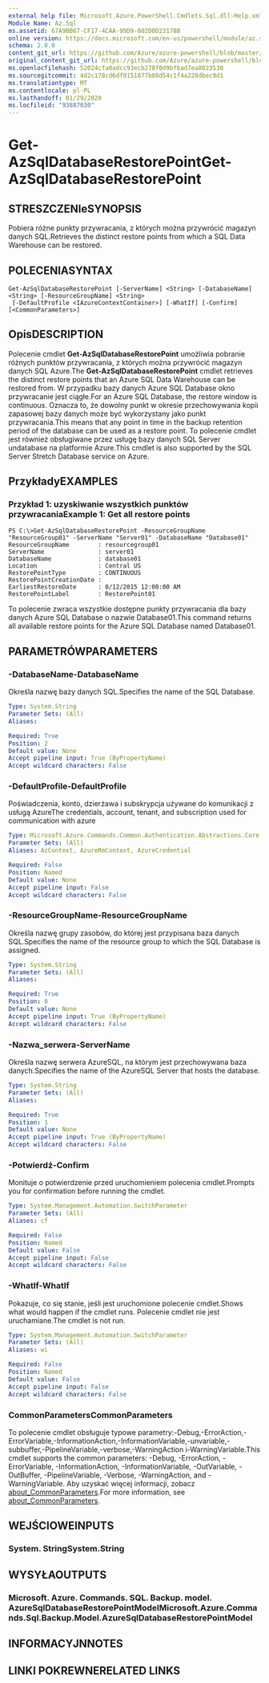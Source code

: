 ```yaml
---
external help file: Microsoft.Azure.PowerShell.Cmdlets.Sql.dll-Help.xml
Module Name: Az.Sql
ms.assetid: 67A9BB67-CF17-4CAA-99D9-002D0D23178B
online version: https://docs.microsoft.com/en-us/powershell/module/az.sql/get-azsqldatabaserestorepoint
schema: 2.0.0
content_git_url: https://github.com/Azure/azure-powershell/blob/master/src/Sql/Sql/help/Get-AzSqlDatabaseRestorePoint.md
original_content_git_url: https://github.com/Azure/azure-powershell/blob/master/src/Sql/Sql/help/Get-AzSqlDatabaseRestorePoint.md
ms.openlocfilehash: 52024cfa0adcc93ecb278f0d9bfbad7ea8023530
ms.sourcegitcommit: 4d2c178cd6df9151877b08d54c1f4a228dbec9d1
ms.translationtype: MT
ms.contentlocale: pl-PL
ms.lasthandoff: 01/29/2020
ms.locfileid: "93887030"
---
```

# <span data-ttu-id="9d0ac-101">Get-AzSqlDatabaseRestorePoint</span><span class="sxs-lookup"><span data-stu-id="9d0ac-101">Get-AzSqlDatabaseRestorePoint</span></span>

## <span data-ttu-id="9d0ac-102">STRESZCZENIe</span><span class="sxs-lookup"><span data-stu-id="9d0ac-102">SYNOPSIS</span></span>
<span data-ttu-id="9d0ac-103">Pobiera różne punkty przywracania, z których można przywrócić magazyn danych SQL.</span><span class="sxs-lookup"><span data-stu-id="9d0ac-103">Retrieves the distinct restore points from which a SQL Data Warehouse can be restored.</span></span>

## <span data-ttu-id="9d0ac-104">POLECENIA</span><span class="sxs-lookup"><span data-stu-id="9d0ac-104">SYNTAX</span></span>

```
Get-AzSqlDatabaseRestorePoint [-ServerName] <String> [-DatabaseName] <String> [-ResourceGroupName] <String>
 [-DefaultProfile <IAzureContextContainer>] [-WhatIf] [-Confirm] [<CommonParameters>]
```

## <span data-ttu-id="9d0ac-105">Opis</span><span class="sxs-lookup"><span data-stu-id="9d0ac-105">DESCRIPTION</span></span>
<span data-ttu-id="9d0ac-106">Polecenie cmdlet **Get-AzSqlDatabaseRestorePoint** umożliwia pobranie różnych punktów przywracania, z których można przywrócić magazyn danych SQL Azure.</span><span class="sxs-lookup"><span data-stu-id="9d0ac-106">The **Get-AzSqlDatabaseRestorePoint** cmdlet retrieves the distinct restore points that an Azure SQL Data Warehouse can be restored from.</span></span>
<span data-ttu-id="9d0ac-107">W przypadku bazy danych Azure SQL Database okno przywracanie jest ciągłe.</span><span class="sxs-lookup"><span data-stu-id="9d0ac-107">For an Azure SQL Database, the restore window is continuous.</span></span>
<span data-ttu-id="9d0ac-108">Oznacza to, że dowolny punkt w okresie przechowywania kopii zapasowej bazy danych może być wykorzystany jako punkt przywracania.</span><span class="sxs-lookup"><span data-stu-id="9d0ac-108">This means that any point in time in the backup retention period of the database can be used as a restore point.</span></span>
<span data-ttu-id="9d0ac-109">To polecenie cmdlet jest również obsługiwane przez usługę bazy danych SQL Server undatabase na platformie Azure.</span><span class="sxs-lookup"><span data-stu-id="9d0ac-109">This cmdlet is also supported by the SQL Server Stretch Database service on Azure.</span></span>

## <span data-ttu-id="9d0ac-110">Przykłady</span><span class="sxs-lookup"><span data-stu-id="9d0ac-110">EXAMPLES</span></span>

### <span data-ttu-id="9d0ac-111">Przykład 1: uzyskiwanie wszystkich punktów przywracania</span><span class="sxs-lookup"><span data-stu-id="9d0ac-111">Example 1: Get all restore points</span></span>
```
PS C:\>Get-AzSqlDatabaseRestorePoint -ResourceGroupName "ResourceGroup01" -ServerName "Server01" -DatabaseName "Database01"
ResourceGroupName        : resourcegroup01
ServerName               : server01
DatabaseName             : database01
Location                 : Central US
RestorePointType         : CONTINUOUS
RestorePointCreationDate : 
EarliestRestoreDate      : 8/12/2015 12:00:00 AM
RestorePointLabel        : RestorePoint01
```

<span data-ttu-id="9d0ac-112">To polecenie zwraca wszystkie dostępne punkty przywracania dla bazy danych Azure SQL Database o nazwie Database01.</span><span class="sxs-lookup"><span data-stu-id="9d0ac-112">This command returns all available restore points for the Azure SQL Database named Database01.</span></span>

## <span data-ttu-id="9d0ac-113">PARAMETRÓW</span><span class="sxs-lookup"><span data-stu-id="9d0ac-113">PARAMETERS</span></span>

### <span data-ttu-id="9d0ac-114">-DatabaseName</span><span class="sxs-lookup"><span data-stu-id="9d0ac-114">-DatabaseName</span></span>
<span data-ttu-id="9d0ac-115">Określa nazwę bazy danych SQL.</span><span class="sxs-lookup"><span data-stu-id="9d0ac-115">Specifies the name of the SQL Database.</span></span>

```yaml
Type: System.String
Parameter Sets: (All)
Aliases:

Required: True
Position: 2
Default value: None
Accept pipeline input: True (ByPropertyName)
Accept wildcard characters: False
```

### <span data-ttu-id="9d0ac-116">-DefaultProfile</span><span class="sxs-lookup"><span data-stu-id="9d0ac-116">-DefaultProfile</span></span>
<span data-ttu-id="9d0ac-117">Poświadczenia, konto, dzierżawa i subskrypcja używane do komunikacji z usługą Azure</span><span class="sxs-lookup"><span data-stu-id="9d0ac-117">The credentials, account, tenant, and subscription used for communication with azure</span></span>

```yaml
Type: Microsoft.Azure.Commands.Common.Authentication.Abstractions.Core.IAzureContextContainer
Parameter Sets: (All)
Aliases: AzContext, AzureRmContext, AzureCredential

Required: False
Position: Named
Default value: None
Accept pipeline input: False
Accept wildcard characters: False
```

### <span data-ttu-id="9d0ac-118">-ResourceGroupName</span><span class="sxs-lookup"><span data-stu-id="9d0ac-118">-ResourceGroupName</span></span>
<span data-ttu-id="9d0ac-119">Określa nazwę grupy zasobów, do której jest przypisana baza danych SQL.</span><span class="sxs-lookup"><span data-stu-id="9d0ac-119">Specifies the name of the resource group to which the SQL Database is assigned.</span></span>

```yaml
Type: System.String
Parameter Sets: (All)
Aliases:

Required: True
Position: 0
Default value: None
Accept pipeline input: True (ByPropertyName)
Accept wildcard characters: False
```

### <span data-ttu-id="9d0ac-120">-Nazwa_serwera</span><span class="sxs-lookup"><span data-stu-id="9d0ac-120">-ServerName</span></span>
<span data-ttu-id="9d0ac-121">Określa nazwę serwera AzureSQL, na którym jest przechowywana baza danych.</span><span class="sxs-lookup"><span data-stu-id="9d0ac-121">Specifies the name of the AzureSQL Server that hosts the database.</span></span>

```yaml
Type: System.String
Parameter Sets: (All)
Aliases:

Required: True
Position: 1
Default value: None
Accept pipeline input: True (ByPropertyName)
Accept wildcard characters: False
```

### <span data-ttu-id="9d0ac-122">-Potwierdź</span><span class="sxs-lookup"><span data-stu-id="9d0ac-122">-Confirm</span></span>
<span data-ttu-id="9d0ac-123">Monituje o potwierdzenie przed uruchomieniem polecenia cmdlet.</span><span class="sxs-lookup"><span data-stu-id="9d0ac-123">Prompts you for confirmation before running the cmdlet.</span></span>

```yaml
Type: System.Management.Automation.SwitchParameter
Parameter Sets: (All)
Aliases: cf

Required: False
Position: Named
Default value: False
Accept pipeline input: False
Accept wildcard characters: False
```

### <span data-ttu-id="9d0ac-124">-WhatIf</span><span class="sxs-lookup"><span data-stu-id="9d0ac-124">-WhatIf</span></span>
<span data-ttu-id="9d0ac-125">Pokazuje, co się stanie, jeśli jest uruchomione polecenie cmdlet.</span><span class="sxs-lookup"><span data-stu-id="9d0ac-125">Shows what would happen if the cmdlet runs.</span></span>
<span data-ttu-id="9d0ac-126">Polecenie cmdlet nie jest uruchamiane.</span><span class="sxs-lookup"><span data-stu-id="9d0ac-126">The cmdlet is not run.</span></span>

```yaml
Type: System.Management.Automation.SwitchParameter
Parameter Sets: (All)
Aliases: wi

Required: False
Position: Named
Default value: False
Accept pipeline input: False
Accept wildcard characters: False
```

### <span data-ttu-id="9d0ac-127">CommonParameters</span><span class="sxs-lookup"><span data-stu-id="9d0ac-127">CommonParameters</span></span>
<span data-ttu-id="9d0ac-128">To polecenie cmdlet obsługuje typowe parametry:-Debug,-ErrorAction,-ErrorVariable,-InformationAction,-InformationVariable,-unvariable,-subbuffer,-PipelineVariable,-verbose,-WarningAction i-WarningVariable.</span><span class="sxs-lookup"><span data-stu-id="9d0ac-128">This cmdlet supports the common parameters: -Debug, -ErrorAction, -ErrorVariable, -InformationAction, -InformationVariable, -OutVariable, -OutBuffer, -PipelineVariable, -Verbose, -WarningAction, and -WarningVariable.</span></span> <span data-ttu-id="9d0ac-129">Aby uzyskać więcej informacji, zobacz [about_CommonParameters](https://go.microsoft.com/fwlink/?LinkID=113216).</span><span class="sxs-lookup"><span data-stu-id="9d0ac-129">For more information, see [about_CommonParameters](https://go.microsoft.com/fwlink/?LinkID=113216).</span></span>

## <span data-ttu-id="9d0ac-130">WEJŚCIOWE</span><span class="sxs-lookup"><span data-stu-id="9d0ac-130">INPUTS</span></span>

### <span data-ttu-id="9d0ac-131">System. String</span><span class="sxs-lookup"><span data-stu-id="9d0ac-131">System.String</span></span>

## <span data-ttu-id="9d0ac-132">WYSYŁA</span><span class="sxs-lookup"><span data-stu-id="9d0ac-132">OUTPUTS</span></span>

### <span data-ttu-id="9d0ac-133">Microsoft. Azure. Commands. SQL. Backup. model. AzureSqlDatabaseRestorePointModel</span><span class="sxs-lookup"><span data-stu-id="9d0ac-133">Microsoft.Azure.Commands.Sql.Backup.Model.AzureSqlDatabaseRestorePointModel</span></span>

## <span data-ttu-id="9d0ac-134">INFORMACYJN</span><span class="sxs-lookup"><span data-stu-id="9d0ac-134">NOTES</span></span>

## <span data-ttu-id="9d0ac-135">LINKI POKREWNE</span><span class="sxs-lookup"><span data-stu-id="9d0ac-135">RELATED LINKS</span></span>
